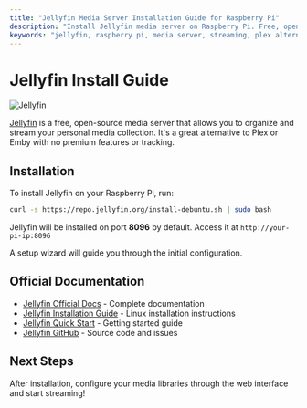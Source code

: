 ```yaml
---
title: "Jellyfin Media Server Installation Guide for Raspberry Pi"
description: "Install Jellyfin media server on Raspberry Pi. Free, open-source alternative to Plex and Emby. Stream your personal media collection."
keywords: "jellyfin, raspberry pi, media server, streaming, plex alternative, self-hosted media, raspberry pi media center"
---
```


# Jellyfin Install Guide

![Jellyfin](https://jellyfin.org/images/logo.svg)

[Jellyfin](https://jellyfin.org) is a free, open-source media server that allows you to organize and stream your personal media collection. It's a great alternative to Plex or Emby with no premium features or tracking.

## Installation

To install Jellyfin on your Raspberry Pi, run:

```bash
curl -s https://repo.jellyfin.org/install-debuntu.sh | sudo bash
```

Jellyfin will be installed on port **8096** by default. Access it at `http://your-pi-ip:8096`

A setup wizard will guide you through the initial configuration.

## Official Documentation

- [Jellyfin Official Docs](https://jellyfin.org/docs/) - Complete documentation
- [Jellyfin Installation Guide](https://jellyfin.org/docs/general/installation/linux) - Linux installation instructions
- [Jellyfin Quick Start](https://jellyfin.org/docs/general/quick-start) - Getting started guide
- [Jellyfin GitHub](https://github.com/jellyfin/jellyfin) - Source code and issues

## Next Steps

After installation, configure your media libraries through the web interface and start streaming!

